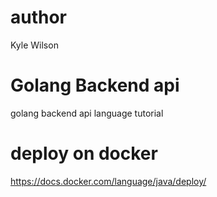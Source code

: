 # author
  Kyle Wilson
# Golang Backend api
  golang backend api language tutorial
# deploy on docker
  https://docs.docker.com/language/java/deploy/